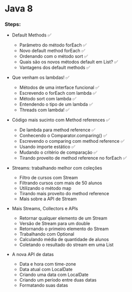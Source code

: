 # Java 8

### Steps:

- Default Methods ✅
  - Parâmetro do método forEach ✅
  - Novo default method forEach ✅
  - Ordenando com o método sort ✅
  - Quais são os novos métodos default em List? ✅
  - Vantagens dos default methods ✅

- Que venham os lambdas! ✅
  - Métodos de uma interface funcional ✅
  - Escrevendo o forEach com lambda ✅
  - Método sort com lambda ✅
  - Entendendo o tipo de um lambda ✅
  - Threads com lambda! ✅

- Código mais sucinto com Method references ✅
  - De lambda para method reference ✅
  - Conhecendo o Comparator.comparing() ✅
  - Escrevendo o comparing com method reference ✅
  - Usando importe estático ✅
  - Mudando o critério de comparação ✅
  - Tirando proveito de method reference no forEach ✅

- Streams: trabalhando melhor com coleções
  - Filtro de cursos com Stream
  - Filtrando cursos com mais de 50 alunos
  - Utilizando o método map
  - Tirando mais proveito do method reference
  - Mais sobre a API de Stream

- Mais Streams, Collectors e APIs
  - Retornar qualquer elemento de um Stream
  - Versão de Stream para um double
  - Retornando o primeiro elemento do Stream
  - Trabalhando com Optional
  - Calculando média de quantidade de alunos
  - Coletando o resultado do stream em uma List

- A nova API de datas
  - Data e hora com time-zone
  - Data atual com LocalDate
  - Criando uma data com LocalDate
  - Criando um período entre duas datas
  - Formatando suas datas